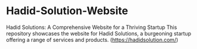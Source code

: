 # Hadid-Solution-Website
Hadid Solutions: A Comprehensive Website for a Thriving Startup This repository showcases the website for Hadid Solutions, a burgeoning startup offering a range of services and products. (https://hadidsolution.com/)
